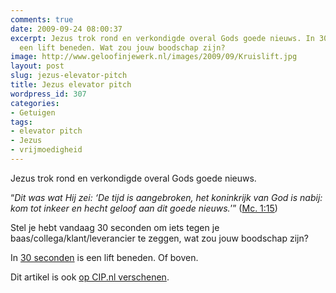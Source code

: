```yaml
---
comments: true
date: 2009-09-24 08:00:37
excerpt: Jezus trok rond en verkondigde overal Gods goede nieuws. In 30 seconden is
  een lift beneden. Wat zou jouw boodschap zijn?
image: http://www.geloofinjewerk.nl/images/2009/09/Kruislift.jpg
layout: post
slug: jezus-elevator-pitch
title: Jezus elevator pitch
wordpress_id: 307
categories:
- Getuigen
tags:
- elevator pitch
- Jezus
- vrijmoedigheid
---
```


Jezus trok rond en verkondigde overal Gods goede nieuws. 

“_Dit was wat Hij zei: ‘De tijd is aangebroken, het koninkrijk van God is nabij: kom tot inkeer en hecht geloof aan dit goede nieuws._’” ([Mc. 1:15](http://www.biblija.net/biblija.cgi?m=Marcus+1%3A15&id18=1&pos=0&l=nl&set=10))

Stel je hebt vandaag 30 seconden om iets tegen je baas/collega/klant/leverancier te zeggen, wat zou jouw boodschap zijn?

In [30 seconden](http://nl.wikipedia.org/wiki/Elevatorpitch) is een lift beneden. Of boven.

Dit artikel is ook [op CIP.nl verschenen](http://www.cip.nl/nieuwsbericht_detail.asp?id=11892).
